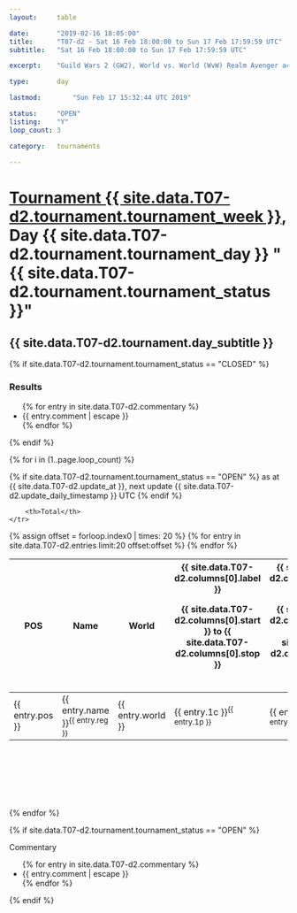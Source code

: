 ```yaml
---
layout: 	table

date: 		"2019-02-16 18:05:00"
title: 		"T07-d2 - Sat 16 Feb 18:00:00 to Sun 17 Feb 17:59:59 UTC"
subtitle: 	"Sat 16 Feb 18:00:00 to Sun 17 Feb 17:59:59 UTC"

excerpt:    "Guild Wars 2 (GW2), World vs. World (WvW) Realm Avenger achivement Tournament. \"Every Kill Counts\""

type:       day

lastmod: 		"Sun Feb 17 15:32:44 UTC 2019"

status:     "OPEN"
listing:    "Y"
loop_count: 3

category: 	tournaments

---
```

<div class="table_header">
    <h1><a href="{{ site.data.T07-d2.tournament.week_url }}">Tournament {{ site.data.T07-d2.tournament.tournament_week }}</a>, Day {{ site.data.T07-d2.tournament.tournament_day }} "{{ site.data.T07-d2.tournament.tournament_status }}"</h1>
    <h2>{{ site.data.T07-d2.tournament.day_subtitle }}</h2> 
</div>

{% if site.data.T07-d2.tournament.tournament_status == "CLOSED" %} 
<div class="commentary">
  <h3>Results</h3>
  <ul>
    {% for entry in site.data.T07-d2.commentary %}
    <li class="commentary_list">{{ entry.comment | escape }}</li>
    {% endfor %}
  </ul>
</div>
{% endif %}


{% for i in (1..page.loop_count) %}

{% if site.data.T07-d2.tournament.tournament_status == "OPEN" %} 
<span class="table_nextupdate">as at {{ site.data.T07-d2.update_at }}, next update {{ site.data.T07-d2.update_daily_timestamp }} UTC</span> 
{% endif %}

<table class="day_table">
  <colgroup>
    <col style="width:18px">
    <col style="width:55px">
    <col style="width:55px">
    <col style="width:12px">
    <col style="width:12px">
    <col style="width:12px">
    <col style="width:12px">
    <col style="width:12px">
    <col style="width:12px">
    <col style="width:12px">
    <col style="width:12px">
    <col style="width:12px">
    <col style="width:12px">
    <col style="width:12px">
    <col style="width:12px">
    <col style="width:12px">
    <col style="width:12px">
    <col style="width:12px">
    <col style="width:12px">
    <col style="width:12px">
    <col style="width:12px">
    <col style="width:12px">
    <col style="width:12px">
    <col style="width:12px">
    <col style="width:12px">
    <col style="width:12px">
    <col style="width:12px">
    <col style="width:18px">
  </colgroup>  
  <thead>
    <tr>
        <th>POS</th>
        <th class="AlignLeft">Name</th>
        <th class="AlignLeft">World</th>

<th><div class="label">{{ site.data.T07-d2.columns[0].label }}<p class="onhover">{{ site.data.T07-d2.columns[0].start }} to {{ site.data.T07-d2.columns[0].stop }}</p></div>​</th>
<th><div class="label">{{ site.data.T07-d2.columns[1].label }}<p class="onhover">{{ site.data.T07-d2.columns[1].start }} to {{ site.data.T07-d2.columns[1].stop }}</p></div>​</th>
<th><div class="label">{{ site.data.T07-d2.columns[2].label }}<p class="onhover">{{ site.data.T07-d2.columns[2].start }} to {{ site.data.T07-d2.columns[2].stop }}</p></div>​</th>
<th><div class="label">{{ site.data.T07-d2.columns[3].label }}<p class="onhover">{{ site.data.T07-d2.columns[3].start }} to {{ site.data.T07-d2.columns[3].stop }}</p></div>​</th>
<th><div class="label">{{ site.data.T07-d2.columns[4].label }}<p class="onhover">{{ site.data.T07-d2.columns[4].start }} to {{ site.data.T07-d2.columns[4].stop }}</p></div>​</th>
<th><div class="label">{{ site.data.T07-d2.columns[5].label }}<p class="onhover">{{ site.data.T07-d2.columns[5].start }} to {{ site.data.T07-d2.columns[5].stop }}</p></div>​</th>
<th><div class="label">{{ site.data.T07-d2.columns[6].label }}<p class="onhover">{{ site.data.T07-d2.columns[6].start }} to {{ site.data.T07-d2.columns[6].stop }}</p></div>​</th>
<th><div class="label">{{ site.data.T07-d2.columns[7].label }}<p class="onhover">{{ site.data.T07-d2.columns[7].start }} to {{ site.data.T07-d2.columns[7].stop }}</p></div>​</th>
<th><div class="label">{{ site.data.T07-d2.columns[8].label }}<p class="onhover">{{ site.data.T07-d2.columns[8].start }} to {{ site.data.T07-d2.columns[8].stop }}</p></div>​</th>
<th><div class="label">{{ site.data.T07-d2.columns[9].label }}<p class="onhover">{{ site.data.T07-d2.columns[9].start }} to {{ site.data.T07-d2.columns[9].stop }}</p></div>​</th>
<th><div class="label">{{ site.data.T07-d2.columns[10].label }}<p class="onhover">{{ site.data.T07-d2.columns[10].start }} to {{ site.data.T07-d2.columns[10].stop }}</p></div>​</th>

<th><div class="label">{{ site.data.T07-d2.columns[11].label }}<p class="onhover">{{ site.data.T07-d2.columns[11].start }} to {{ site.data.T07-d2.columns[11].stop }}</p></div>​</th>
<th><div class="label">{{ site.data.T07-d2.columns[12].label }}<p class="onhover">{{ site.data.T07-d2.columns[12].start }} to {{ site.data.T07-d2.columns[12].stop }}</p></div>​</th>
<th><div class="label">{{ site.data.T07-d2.columns[13].label }}<p class="onhover">{{ site.data.T07-d2.columns[13].start }} to {{ site.data.T07-d2.columns[13].stop }}</p></div>​</th>
<th><div class="label">{{ site.data.T07-d2.columns[14].label }}<p class="onhover">{{ site.data.T07-d2.columns[14].start }} to {{ site.data.T07-d2.columns[14].stop }}</p></div>​</th>
<th><div class="label">{{ site.data.T07-d2.columns[15].label }}<p class="onhover">{{ site.data.T07-d2.columns[15].start }} to {{ site.data.T07-d2.columns[15].stop }}</p></div>​</th>
<th><div class="label">{{ site.data.T07-d2.columns[16].label }}<p class="onhover">{{ site.data.T07-d2.columns[16].start }} to {{ site.data.T07-d2.columns[16].stop }}</p></div>​</th>
<th><div class="label">{{ site.data.T07-d2.columns[17].label }}<p class="onhover">{{ site.data.T07-d2.columns[17].start }} to {{ site.data.T07-d2.columns[17].stop }}</p></div>​</th>
<th><div class="label">{{ site.data.T07-d2.columns[18].label }}<p class="onhover">{{ site.data.T07-d2.columns[18].start }} to {{ site.data.T07-d2.columns[18].stop }}</p></div>​</th>
<th><div class="label">{{ site.data.T07-d2.columns[19].label }}<p class="onhover">{{ site.data.T07-d2.columns[19].start }} to {{ site.data.T07-d2.columns[19].stop }}</p></div>​</th>
<th><div class="label">{{ site.data.T07-d2.columns[20].label }}<p class="onhover">{{ site.data.T07-d2.columns[20].start }} to {{ site.data.T07-d2.columns[20].stop }}</p></div>​</th>

<th><div class="label">{{ site.data.T07-d2.columns[21].label }}<p class="onhover">{{ site.data.T07-d2.columns[21].start }} to {{ site.data.T07-d2.columns[21].stop }}</p></div>​</th>
<th><div class="label">{{ site.data.T07-d2.columns[22].label }}<p class="onhover">{{ site.data.T07-d2.columns[22].start }} to {{ site.data.T07-d2.columns[22].stop }}</p></div>​</th>
<th><div class="label">{{ site.data.T07-d2.columns[23].label }}<p class="onhover">{{ site.data.T07-d2.columns[23].start }} to {{ site.data.T07-d2.columns[23].stop }}</p></div>​</th>

        <th>Total</th>
    </tr>
  </thead>
  {% assign offset = forloop.index0 | times: 20 %}
<tbody>
{% for entry in site.data.T07-d2.entries limit:20 offset:offset %}
  <tr>
    <td class="pl{{ entry.pos }}">{{ entry.pos }}</td>
    <td class="AlignLeft">{{ entry.name }}<sup>{{ entry.reg }}</sup></td>
    <td class="AlignLeft">{{ entry.world }}</td>
    <td class="pl{{ entry.1p }}">{{ entry.1c }}<sup>{{ entry.1p }}</sup></td>
    <td class="pl{{ entry.2p }}">{{ entry.2c }}<sup>{{ entry.2p }}</sup></td>
    <td class="pl{{ entry.3p }}">{{ entry.3c }}<sup>{{ entry.3p }}</sup></td>
    <td class="pl{{ entry.4p }}">{{ entry.4c }}<sup>{{ entry.4p }}</sup></td>
    <td class="pl{{ entry.5p }}">{{ entry.5c }}<sup>{{ entry.5p }}</sup></td>
    <td class="pl{{ entry.6p }}">{{ entry.6c }}<sup>{{ entry.6p }}</sup></td>
    <td class="pl{{ entry.7p }}">{{ entry.7c }}<sup>{{ entry.7p }}</sup></td>
    <td class="pl{{ entry.8p }}">{{ entry.8c }}<sup>{{ entry.8p }}</sup></td>
    <td class="pl{{ entry.9p }}">{{ entry.9c }}<sup>{{ entry.9p }}</sup></td>
    <td class="pl{{ entry.10p }}">{{ entry.10c }}<sup>{{ entry.10p }}</sup></td>
    <td class="pl{{ entry.11p }}">{{ entry.11c }}<sup>{{ entry.11p }}</sup></td>
    <td class="pl{{ entry.12p }}">{{ entry.12c }}<sup>{{ entry.12p }}</sup></td>
    <td class="pl{{ entry.13p }}">{{ entry.13c }}<sup>{{ entry.13p }}</sup></td>
    <td class="pl{{ entry.14p }}">{{ entry.14c }}<sup>{{ entry.14p }}</sup></td>
    <td class="pl{{ entry.15p }}">{{ entry.15c }}<sup>{{ entry.15p }}</sup></td>
    <td class="pl{{ entry.16p }}">{{ entry.16c }}<sup>{{ entry.16p }}</sup></td>
    <td class="pl{{ entry.17p }}">{{ entry.17c }}<sup>{{ entry.17p }}</sup></td>
    <td class="pl{{ entry.18p }}">{{ entry.18c }}<sup>{{ entry.18p }}</sup></td>
    <td class="pl{{ entry.19p }}">{{ entry.19c }}<sup>{{ entry.19p }}</sup></td>
    <td class="pl{{ entry.20p }}">{{ entry.20c }}<sup>{{ entry.20p }}</sup></td>
    <td class="pl{{ entry.21p }}">{{ entry.21c }}<sup>{{ entry.21p }}</sup></td>
    <td class="pl{{ entry.22p }}">{{ entry.22c }}<sup>{{ entry.22p }}</sup></td>
    <td class="pl{{ entry.23p }}">{{ entry.23c }}<sup>{{ entry.23p }}</sup></td>
    <td class="pl{{ entry.24p }}">{{ entry.24c }}<sup>{{ entry.24p }}</sup></td>
    <td>{{ entry.total }}</td>
  </tr>
{% endfor %}  
</tbody>
</table>
<div class="leaderboard">
  <script async src="//pagead2.googlesyndication.com/pagead/js/adsbygoogle.js"></script>
  <!-- 728x90 -->
  <ins class="adsbygoogle"
       style="display:inline-block;width:728px;height:90px"
       data-ad-client="ca-pub-3274917281288240"
       data-ad-slot="3870538733"></ins>
  <script>
  (adsbygoogle = window.adsbygoogle || []).push({});
  </script>    
</div>
<br />
{% endfor %}

{% if site.data.T07-d2.tournament.tournament_status == "OPEN" %} 
<div class="commentary">
  <span class="commentary_title">Commentary</span>
  <ul>
    {% for entry in site.data.T07-d2.commentary %}
    <li class="commentary_list">{{ entry.comment | escape }}</li>
    {% endfor %}
  </ul>
</div>
{% endif %}


